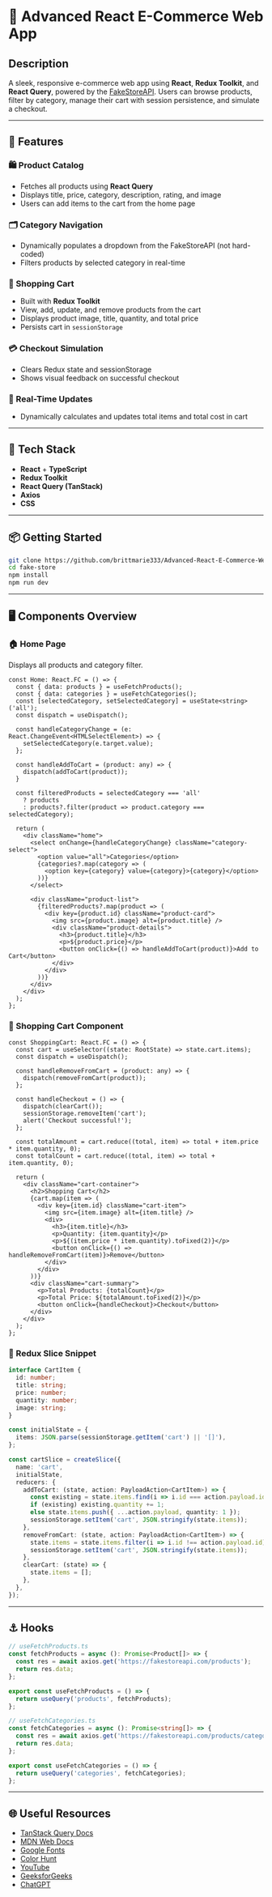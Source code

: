 
# 🛒 Advanced React E-Commerce Web App

## Description

A sleek, responsive e-commerce web app using **React**, **Redux Toolkit**, and **React Query**, powered by the [FakeStoreAPI](https://fakestoreapi.com/). Users can browse products, filter by category, manage their cart with session persistence, and simulate a checkout.

---

## 🔧 Features

### 🛍️ Product Catalog
- Fetches all products using **React Query**
- Displays title, price, category, description, rating, and image
- Users can add items to the cart from the home page

### 🗂️ Category Navigation
- Dynamically populates a dropdown from the FakeStoreAPI (not hard-coded)
- Filters products by selected category in real-time

### 🛒 Shopping Cart
- Built with **Redux Toolkit**
- View, add, update, and remove products from the cart
- Displays product image, title, quantity, and total price
- Persists cart in `sessionStorage`

### 💳 Checkout Simulation
- Clears Redux state and sessionStorage
- Shows visual feedback on successful checkout

### 🔁 Real-Time Updates
- Dynamically calculates and updates total items and total cost in cart

---

## 🧪 Tech Stack

- **React** + **TypeScript**
- **Redux Toolkit**
- **React Query (TanStack)**
- **Axios**
- **CSS**

---

## 📦 Getting Started

```bash
git clone https://github.com/brittmarie333/Advanced-React-E-Commerce-Web-App.git
cd fake-store
npm install
npm run dev
```

---

## 🖥️ Components Overview

### 🏠 Home Page

Displays all products and category filter.

```tsx
const Home: React.FC = () => {
  const { data: products } = useFetchProducts();
  const { data: categories } = useFetchCategories();
  const [selectedCategory, setSelectedCategory] = useState<string>('all');
  const dispatch = useDispatch();

  const handleCategoryChange = (e: React.ChangeEvent<HTMLSelectElement>) => {
    setSelectedCategory(e.target.value);
  };

  const handleAddToCart = (product: any) => {
    dispatch(addToCart(product));
  }

  const filteredProducts = selectedCategory === 'all' 
    ? products 
    : products?.filter(product => product.category === selectedCategory);

  return (
    <div className="home">
      <select onChange={handleCategoryChange} className="category-select">
        <option value="all">Categories</option>
        {categories?.map(category => (
          <option key={category} value={category}>{category}</option>
        ))}
      </select>

      <div className="product-list">
        {filteredProducts?.map(product => (
          <div key={product.id} className="product-card">
            <img src={product.image} alt={product.title} />
            <div className="product-details">
              <h3>{product.title}</h3>
              <p>${product.price}</p>
              <button onClick={() => handleAddToCart(product)}>Add to Cart</button>
            </div>
          </div>
        ))}
      </div>
    </div>
  );
};
```

### 🛒 Shopping Cart Component

```tsx
const ShoppingCart: React.FC = () => {
  const cart = useSelector((state: RootState) => state.cart.items);
  const dispatch = useDispatch();

  const handleRemoveFromCart = (product: any) => {
    dispatch(removeFromCart(product));
  };

  const handleCheckout = () => {
    dispatch(clearCart());
    sessionStorage.removeItem('cart');
    alert('Checkout successful!');
  };

  const totalAmount = cart.reduce((total, item) => total + item.price * item.quantity, 0);
  const totalCount = cart.reduce((total, item) => total + item.quantity, 0);

  return (
    <div className="cart-container">
      <h2>Shopping Cart</h2>
      {cart.map(item => (
        <div key={item.id} className="cart-item">
          <img src={item.image} alt={item.title} />
          <div>
            <h3>{item.title}</h3>
            <p>Quantity: {item.quantity}</p>
            <p>${(item.price * item.quantity).toFixed(2)}</p>
            <button onClick={() => handleRemoveFromCart(item)}>Remove</button>
          </div>
        </div>
      ))}
      <div className="cart-summary">
        <p>Total Products: {totalCount}</p>
        <p>Total Price: ${totalAmount.toFixed(2)}</p>
        <button onClick={handleCheckout}>Checkout</button>
      </div>
    </div>
  );
};
```

### 🔁 Redux Slice Snippet

```ts
interface CartItem {
  id: number;
  title: string;
  price: number;
  quantity: number;
  image: string;
}

const initialState = {
  items: JSON.parse(sessionStorage.getItem('cart') || '[]'),
};

const cartSlice = createSlice({
  name: 'cart',
  initialState,
  reducers: {
    addToCart: (state, action: PayloadAction<CartItem>) => {
      const existing = state.items.find(i => i.id === action.payload.id);
      if (existing) existing.quantity += 1;
      else state.items.push({ ...action.payload, quantity: 1 });
      sessionStorage.setItem('cart', JSON.stringify(state.items));
    },
    removeFromCart: (state, action: PayloadAction<CartItem>) => {
      state.items = state.items.filter(i => i.id !== action.payload.id);
      sessionStorage.setItem('cart', JSON.stringify(state.items));
    },
    clearCart: (state) => {
      state.items = [];
    },
  },
});
```

---

## ⚓ Hooks

```ts
// useFetchProducts.ts
const fetchProducts = async (): Promise<Product[]> => {
  const res = await axios.get('https://fakestoreapi.com/products');
  return res.data;
};

export const useFetchProducts = () => {
  return useQuery('products', fetchProducts);
};

// useFetchCategories.ts
const fetchCategories = async (): Promise<string[]> => {
  const res = await axios.get('https://fakestoreapi.com/products/categories');
  return res.data;
};

export const useFetchCategories = () => {
  return useQuery('categories', fetchCategories);
};
```

---

## 🌐 Useful Resources

- [TanStack Query Docs](https://tanstack.com/query/latest/docs/framework/react/overview)
- [MDN Web Docs](https://developer.mozilla.org/en-US/)
- [Google Fonts](https://fonts.google.com/)
- [Color Hunt](https://colorhunt.co/)
- [YouTube](https://youtube.com)
- [GeeksforGeeks](https://www.geeksforgeeks.org/)
- [ChatGPT](https://chat.openai.com/)

